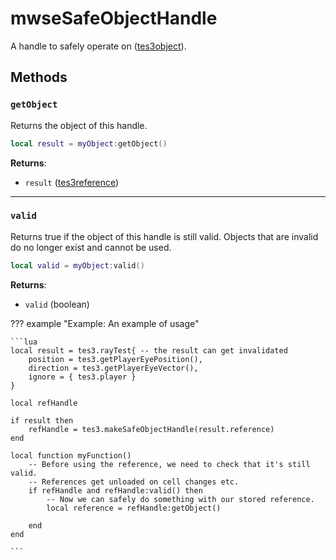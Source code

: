# mwseSafeObjectHandle
<div class="search_terms" style="display: none">mwsesafeobjecthandle</div>

<!---
	This file is autogenerated. Do not edit this file manually. Your changes will be ignored.
	More information: https://github.com/MWSE/MWSE/tree/master/docs
-->

A handle to safely operate on ([tes3object](https://mwse.github.io/MWSE/types/tes3object/)).

## Methods

### `getObject`
<div class="search_terms" style="display: none">getobject, object</div>

Returns the object of this handle.

```lua
local result = myObject:getObject()
```

**Returns**:

* `result` ([tes3reference](../../types/tes3reference))

***

### `valid`
<div class="search_terms" style="display: none">valid</div>

Returns true if the object of this handle is still valid. Objects that are invalid do no longer exist and cannot be used.

```lua
local valid = myObject:valid()
```

**Returns**:

* `valid` (boolean)

??? example "Example: An example of usage"

	```lua
	local result = tes3.rayTest{ -- the result can get invalidated
		position = tes3.getPlayerEyePosition(),
		direction = tes3.getPlayerEyeVector(),
		ignore = { tes3.player }
	}
	
	local refHandle
	
	if result then
		refHandle = tes3.makeSafeObjectHandle(result.reference)
	end
	
	local function myFunction()
		-- Before using the reference, we need to check that it's still valid.
		-- References get unloaded on cell changes etc.
		if refHandle and refHandle:valid() then
			-- Now we can safely do something with our stored reference.
			local reference = refHandle:getObject()
	
		end
	end

	```

